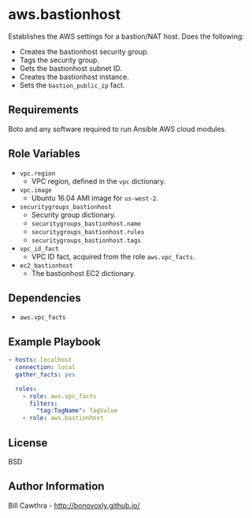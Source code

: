 aws.bastionhost
=========

Establishes the AWS settings for a bastion/NAT host.  Does the following:
- Creates the bastionhost security group.
- Tags the security group.
- Gets the bastionhost subnet ID.
- Creates the bastionhost instance.
- Sets the `bastion_public_ip` fact.

Requirements
------------

Boto and any software required to run Ansible AWS cloud modules.

Role Variables
--------------

- `vpc.region`
  - VPC region, defined in the `vpc` dictionary.
- `vpc.image`
  - Ubuntu 16.04 AMI image for `us-west-2`.
- `securitygroups_bastionhost`
  - Security group dictionary.
  - `securitygroups_bastionhost.name`
  - `securitygroups_bastionhost.rules`
  - `securitygroups_bastionhost.tags`
- `vpc_id_fact`
  - VPC ID fact, acquired from the role `aws.vpc_facts`.
- `ec2_bastionhost`
  - The bastionhost EC2 dictionary.

Dependencies
------------

- `aws.vpc_facts`

Example Playbook
----------------

```yaml
- hosts: localhost
  connection: local
  gather_facts: yes

  roles:
    - role: aws.vpc_facts
      filters:
        "tag:TagName": TagValue
    - role: aws.bastionhost
```

License
-------

BSD

Author Information
------------------

Bill Cawthra - http://bonovoxly.github.io/
